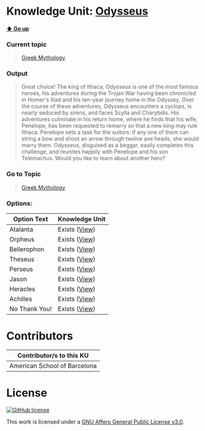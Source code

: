 # Knowledge Unit: [Odysseus](../../knowledge_units/greek-mythology/odysseus.md)

#### [:arrow_up: Go up](../../topics/greek-mythology.md)
### Current topic
> [Greek Mythology](../../topics/greek-mythology.md)
### Output
> Great choice! The king of Ithaca, Odysseus is one of the most famous heroes, his adventures during the Trojan War having been chronicled in Homer&#039;s Iliad and his ten-year journey home in the Odyssey. Over the course of these adventures, Odysseus encounters a cyclops, is nearly seduced by sirens, and faces Scylla and Charybdis. His adventures culminate in his return home, where he finds that his wife, Penelope, has been requested to remarry so that a new king may rule Ithaca. Penelope sets a task for the suitors: if any one of them can string a bow and shoot an arrow through twelve axe heads, she would marry them. Odysseus, disguised as a beggar, easily completes this challenge, and reunites happily with Penelope and his son Telemachus. Would you like to learn about another hero?
### Go to Topic
> [Greek Mythology](../../topics/greek-mythology.md)

### Options: 

| Option Text | Knowledge Unit |
| - | - |  
| Atalanta  |  Exists ([View](../../knowledge_units/greek-mythology/atalanta.md))  |  
| Orpheus  |  Exists ([View](../../knowledge_units/greek-mythology/orpheus.md))  |  
| Bellerophon  |  Exists ([View](../../knowledge_units/greek-mythology/bellerophon.md))  |  
| Theseus  |  Exists ([View](../../knowledge_units/greek-mythology/theseus.md))  |  
| Perseus  |  Exists ([View](../../knowledge_units/greek-mythology/perseus.md))  |  
| Jason  |  Exists ([View](../../knowledge_units/greek-mythology/jason.md))  |  
| Heracles  |  Exists ([View](../../knowledge_units/greek-mythology/heracles.md))  |  
| Achilles  |  Exists ([View](../../knowledge_units/greek-mythology/achilles.md))  |  
| No Thank You!  |  Exists ([View](../../knowledge_units/greek-mythology/no-thank-you.md))  | 

# Contributors

| Contributor/s to this KU |
| - | 
| American School of Barcelona |

# License
[![GitHub license](https://img.shields.io/github/license/inbrainz/cerebro)](https://github.com/inbrainz/cerebro/blob/master/LICENSE)

This work is licensed under a [GNU Affero General Public License v3.0](https://www.gnu.org/licenses/agpl-3.0.txt).
